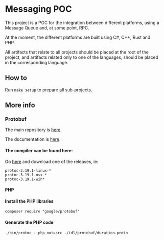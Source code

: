 # Messaging POC

This project is a POC for the integration between different platforms, using a Message Queue and, at some point, RPC.

At the moment, the different platforms are built using C#, C++, Rust and PHP.

All artifacts that relate to all projects should be placed at the root of the project, and artifacts related 
only to one of the languages, should be placed in the corresponding language.

## How to

Run `make setup` to prepare all sub-projects.

## More info

### Protobuf

The main repository is [here](https://github.com/protocolbuffers/protobuf).

The documentation is [here](https://github.com/protocolbuffers/protobuf/tree/master/php).

#### The compiler can be found here:

Go [here](https://github.com/protocolbuffers/protobuf/releases) and download one of the releases, ie:
```
protoc-3.19.1-linux-*
protoc-3.19.1-osx-*
protoc-3.19.1-win*
```

#### PHP

#### Install the PHP libraries

```
composer require "google/protobuf"
```

#### Generate the PHP code

```
./bin/protoc --php_out=src ./idl/protobuf/duration.proto
```
